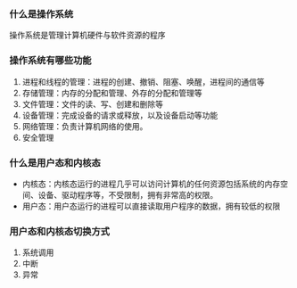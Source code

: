 ### 什么是操作系统
操作系统是管理计算机硬件与软件资源的程序

### 操作系统有哪些功能
1. 进程和线程的管理：进程的创建、撤销、阻塞、唤醒，进程间的通信等
2. 存储管理：内存的分配和管理、外存的分配和管理等
3. 文件管理：文件的读、写、创建和删除等
4. 设备管理：完成设备的请求或释放，以及设备启动等功能
5. 网络管理：负责计算机网络的使用。
6. 安全管理


### 什么是用户态和内核态
- 内核态：内核态运行的进程几乎可以访问计算机的任何资源包括系统的内存空间、设备、驱动程序等，不受限制，拥有非常高的权限。
- 用户态：用户态运行的进程可以直接读取用户程序的数据，拥有较低的权限

### 用户态和内核态切换方式
1. 系统调用
2. 中断
3. 异常



